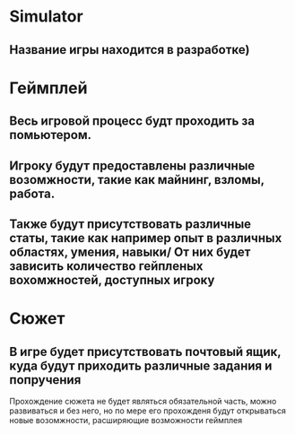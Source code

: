 # Simulator
Название игры находится в разработке)
---
Геймплей
=====================
Весь игровой процесс будт проходить за помьютером.
---
Игроку будут предоставлены различные возомжности, такие как майнинг, взломы, работа.
---
Также будут присутствовать различные статы, такие как например опыт в различных областях, умения, навыки/
От них будет зависить количество гейпленых вохомжностей, доступных игроку
---
Сюжет
=====================
В игре будет присутствовать почтовый ящик, куда будут приходить различные задания и попручения
---
Прохождение сюжета не будет являться обязательной часть, можно развиваться и без него, но по мере его прохожденя будут открываться новые возомжности, расширяющие возможности геймплея
